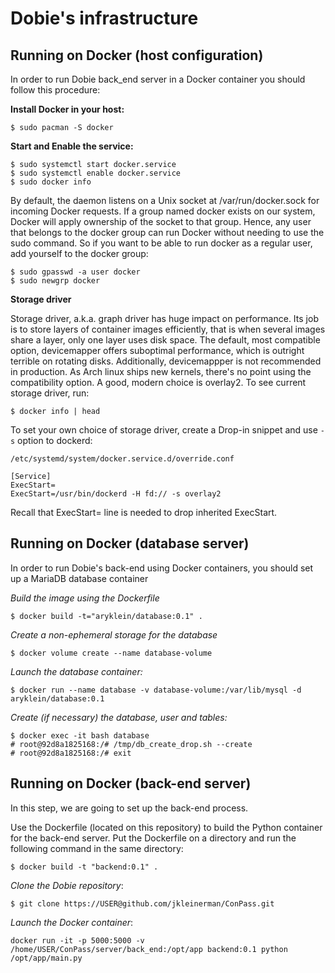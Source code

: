 Dobie's infrastructure
======================

Running on Docker (host configuration)
--------------------------------------

In order to run Dobie back\_end server in a Docker container you should follow this procedure:


**Install Docker in your host:**

```
$ sudo pacman -S docker

```

**Start and Enable the service:**


```
$ sudo systemctl start docker.service
$ sudo systemctl enable docker.service
$ sudo docker info
```

By default, the daemon listens on a Unix socket at /var/run/docker.sock for incoming Docker requests.
If a group named docker exists on our system, Docker will apply ownership of the socket to that group.
Hence, any user that belongs to the docker group can run Docker without needing to use the sudo command.
So if you want to be able to run docker as a regular user, add yourself to the docker group:


```
$ sudo gpasswd -a user docker
$ sudo newgrp docker
```


**Storage driver**

Storage driver, a.k.a. graph driver has huge impact on performance. Its job is to store layers of container
images efficiently, that is when several images share a layer, only one layer uses disk space. The default,
most compatible option, devicemapper offers suboptimal performance, which is outright terrible on rotating disks.
Additionally, devicemappper is not recommended in production. As Arch linux ships new kernels, there's no point
using the compatibility option. A good, modern choice is overlay2. To see current storage driver, run:


```
$ docker info | head
```

To set your own choice of storage driver, create a Drop-in snippet and use `-s` option to dockerd:

```
/etc/systemd/system/docker.service.d/override.conf

[Service]
ExecStart=
ExecStart=/usr/bin/dockerd -H fd:// -s overlay2
```

Recall that ExecStart= line is needed to drop inherited ExecStart.


Running on Docker (database server)
-----------------------------------

In order to run Dobie's back-end using Docker containers, you should set up a MariaDB database container

*Build the image using the Dockerfile*

```
$ docker build -t="aryklein/database:0.1" .
```

*Create a non-ephemeral storage for the database*

```
$ docker volume create --name database-volume
```

*Launch the database container:*

```
$ docker run --name database -v database-volume:/var/lib/mysql -d aryklein/database:0.1
```

*Create (if necessary) the database, user and tables:*

```
$ docker exec -it bash database
# root@92d8a1825168:/# /tmp/db_create_drop.sh --create
# root@92d8a1825168:/# exit
```

Running on Docker (back-end server)
-----------------------------------

In this step, we are going to set up the back-end process.


Use the Dockerfile (located on this repository) to build the Python container for the back-end server.
Put the Dockerfile on a directory and run the following command in the same directory:

```
$ docker build -t "backend:0.1" .
```

*Clone the Dobie repository*:

```
$ git clone https://USER@github.com/jkleinerman/ConPass.git
```

*Launch the Docker container*:

```
docker run -it -p 5000:5000 -v /home/USER/ConPass/server/back_end:/opt/app backend:0.1 python /opt/app/main.py
```

